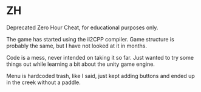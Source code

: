 # ZH
 
Deprecated Zero Hour Cheat, for educational purposes only.

The game has started using the il2CPP compiler. Game structure is probably the same, but I have not looked at it in months.

Code is a mess, never intended on taking it so far. Just wanted to try some things out while learning a bit about the unity game engine.

Menu is hardcoded trash, like I said, just kept adding buttons and ended up in the creek without a paddle.
